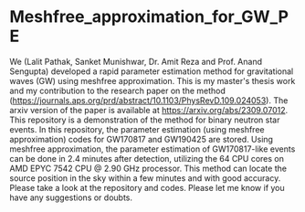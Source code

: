 # Meshfree_approximation_for_GW_PE
We (Lalit Pathak, Sanket Munishwar, Dr. Amit Reza and Prof. Anand Sengupta) developed a rapid parameter estimation method for gravitational waves (GW) using meshfree approximation. This is my master's thesis work and my contribution to the research paper on the method (https://journals.aps.org/prd/abstract/10.1103/PhysRevD.109.024053). The arxiv version of the paper is available at https://arxiv.org/abs/2309.07012. This repository is a demonstration of the method for binary neutron star events. In this repository, the parameter estimation (using meshfree approximation) codes for GW170817 and GW190425 are stored. Using meshfree approximation, the parameter estimation of GW170817-like events can be done in 2.4 minutes after detection, utilizing the 64 CPU cores on AMD EPYC 7542 CPU @ 2.90 GHz processor. This method can locate the source position in the sky within a few minutes and with good accuracy. Please take a look at the repository and codes. Please let me know if you have any suggestions or doubts.

